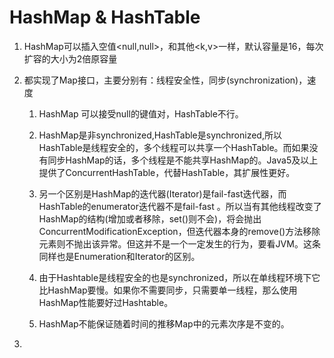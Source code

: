# HashMap & HashTable

1. HashMap可以插入空值&lt;null,null&gt;，和其他&lt;k,v&gt;一样，默认容量是16，每次扩容的大小为2倍原容量
2. 都实现了Map接口，主要分别有：线程安全性，同步\(synchronization\)，速度

   1. HashMap 可以接受null的键值对，HashTable不行。

   2. HashMap是非synchronized,HashTable是synchronized,所以HashTable是线程安全的，多个线程可以共享一个HashTable。而如果没有同步HashMap的话，多个线程是不能共享HashMap的。Java5及以上提供了ConcurrentHashTable，代替HashTable，其扩展性更好。

   3. 另一个区别是HashMap的迭代器\(Iterator\)是fail-fast迭代器，而HashTable的enumerator迭代器不是fail-fast 。所以当有其他线程改变了HashMap的结构\(增加或者移除，set\(\)则不会\)，将会抛出ConcurrentModificationException，但迭代器本身的remove\(\)方法移除元素则不抛出该异常。但这并不是一个一定发生的行为，要看JVM。这条同样也是Enumeration和Iterator的区别。

   4. 由于Hashtable是线程安全的也是synchronized，所以在单线程环境下它比HashMap要慢。如果你不需要同步，只需要单一线程，那么使用HashMap性能要好过Hashtable。
   5. HashMap不能保证随着时间的推移Map中的元素次序是不变的。

3. 


